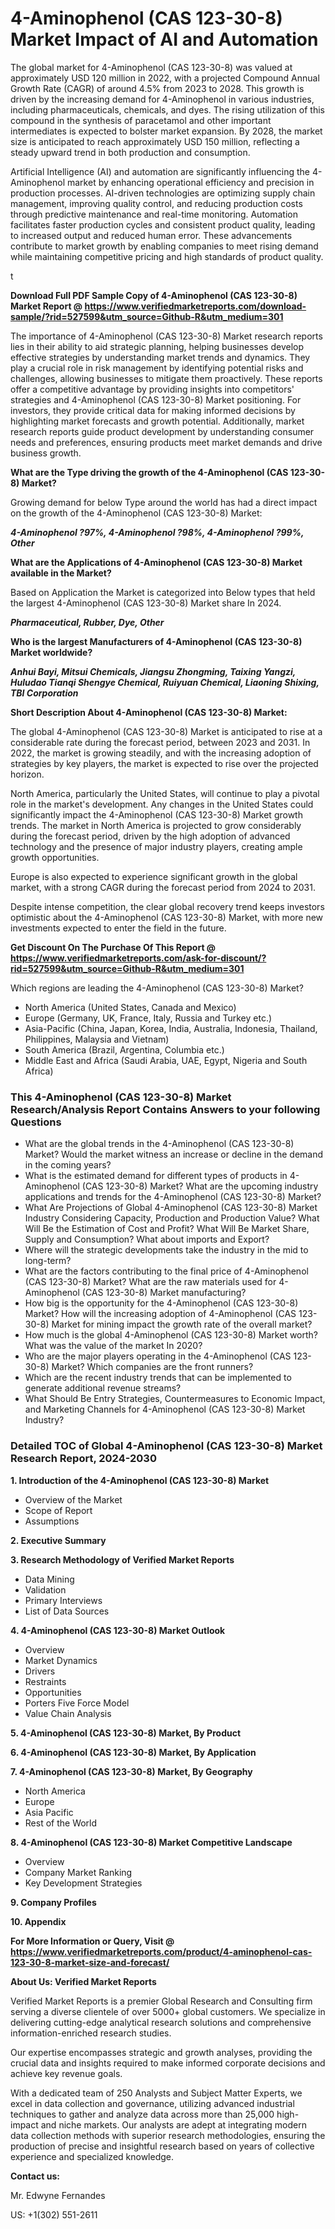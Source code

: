 <meta name="title" content="Global 4-Aminophenol (CAS 123-30-8) Market Impact of AI and Automation"><meta name="description" content="The global market for 4-Aminophenol (CAS 123-30-8) was valued at approximately USD 120 million in 2022, with a projected Compound Annual Growth Rate (CAGR) of around 4"><meta name="title" content="4-Aminophenol (CAS 123-30-8) Market Size, Share, Scope, Trends, Growth, Opportunities, Analysis, Forecast"><h1>4-Aminophenol (CAS 123-30-8) Market Impact of AI and Automation</h1><p>The global market for 4-Aminophenol (CAS 123-30-8) was valued at approximately USD 120 million in 2022, with a projected Compound Annual Growth Rate (CAGR) of around 4.5% from 2023 to 2028. This growth is driven by the increasing demand for 4-Aminophenol in various industries, including pharmaceuticals, chemicals, and dyes. The rising utilization of this compound in the synthesis of paracetamol and other important intermediates is expected to bolster market expansion. By 2028, the market size is anticipated to reach approximately USD 150 million, reflecting a steady upward trend in both production and consumption.</p><p>Artificial Intelligence (AI) and automation are significantly influencing the 4-Aminophenol market by enhancing operational efficiency and precision in production processes. AI-driven technologies are optimizing supply chain management, improving quality control, and reducing production costs through predictive maintenance and real-time monitoring. Automation facilitates faster production cycles and consistent product quality, leading to increased output and reduced human error. These advancements contribute to market growth by enabling companies to meet rising demand while maintaining competitive pricing and high standards of product quality.</p>t</p><p id="" class=""><strong>Download Full PDF Sample Copy of 4-Aminophenol (CAS 123-30-8) Market Report @ <a href="https://www.verifiedmarketreports.com/download-sample/?rid=527599&utm_source=Github-R&utm_medium=301" target="_blank">https://www.verifiedmarketreports.com/download-sample/?rid=527599&utm_source=Github-R&utm_medium=301</a></strong></p><p>The importance of&nbsp;4-Aminophenol (CAS 123-30-8) Market research reports lies in their ability to aid strategic planning, helping businesses develop effective strategies by understanding market trends and dynamics. They play a crucial role in risk management by identifying potential risks and challenges, allowing businesses to mitigate them proactively. These reports offer a competitive advantage by providing insights into competitors' strategies and 4-Aminophenol (CAS 123-30-8) Market positioning. For investors, they provide critical data for making informed decisions by highlighting market forecasts and growth potential. Additionally, market research reports guide product development by understanding consumer needs and preferences, ensuring products meet market demands and drive business growth.</p><p><strong>What are the&nbsp;Type driving the growth of the 4-Aminophenol (CAS 123-30-8) Market?</strong></p><p id="" class="">Growing demand for below Type around the world has had a direct impact on the growth of the 4-Aminophenol (CAS 123-30-8) Market:</p><em><strong>4-Aminophenol ?97%, 4-Aminophenol ?98%, 4-Aminophenol ?99%, Other</strong></em></p><strong>What are the&nbsp;Applications&nbsp;of 4-Aminophenol (CAS 123-30-8) Market available in the Market?</strong></p><p id="" class="">Based on Application the Market is categorized into Below types that held the largest 4-Aminophenol (CAS 123-30-8) Market share In 2024.</p><em><strong>Pharmaceutical, Rubber, Dye, Other</strong></em></p><strong>Who is the largest Manufacturers of 4-Aminophenol (CAS 123-30-8) Market worldwide?</strong></p><p><em><strong>Anhui Bayi, Mitsui Chemicals, Jiangsu Zhongming, Taixing Yangzi, Huludao Tianqi Shengye Chemical, Ruiyuan Chemical, Liaoning Shixing, TBI Corporation</strong></em></p><p id="" class=""><strong>Short Description About 4-Aminophenol (CAS 123-30-8) Market:</strong></p><p>The global 4-Aminophenol (CAS 123-30-8) Market is anticipated to rise at a considerable rate during the forecast period, between 2023 and 2031. In 2022, the market is growing steadily, and with the increasing adoption of strategies by key players, the market is expected to rise over the projected horizon.</p><p>North America, particularly the United States, will continue to play a pivotal role in the market's development. Any changes in the United States could significantly impact the 4-Aminophenol (CAS 123-30-8) Market growth trends. The market in North America is projected to grow considerably during the forecast period, driven by the high adoption of advanced technology and the presence of major industry players, creating ample growth opportunities.</p><p>Europe is also expected to experience significant growth in the global market, with a strong CAGR during the forecast period from 2024 to 2031.</p><p>Despite intense competition, the clear global recovery trend keeps investors optimistic about the 4-Aminophenol (CAS 123-30-8) Market, with more new investments expected to enter the field in the future.</p><p id="" class=""><strong>Get Discount On The Purchase Of This Report @ <a href="https://www.verifiedmarketreports.com/ask-for-discount/?rid=527599&utm_source=Github-R&utm_medium=301" target="_blank">https://www.verifiedmarketreports.com/ask-for-discount/?rid=527599&utm_source=Github-R&utm_medium=301</a></strong></p>Which regions are leading the 4-Aminophenol (CAS 123-30-8) Market?</p><ul><li>North America (United States, Canada and Mexico)</li><li>Europe (Germany, UK, France, Italy, Russia and Turkey etc.)</li><li>Asia-Pacific (China, Japan, Korea, India, Australia, Indonesia, Thailand, Philippines, Malaysia and Vietnam)</li><li>South America (Brazil, Argentina, Columbia etc.)</li><li>Middle East and Africa (Saudi Arabia, UAE, Egypt, Nigeria and South Africa)</li></ul><h3 id="" class="">This 4-Aminophenol (CAS 123-30-8) Market Research/Analysis Report Contains Answers to your following Questions</h3><ul><li>What are the global trends in the 4-Aminophenol (CAS 123-30-8) Market? Would the market witness an increase or decline in the demand in the coming years?</li><li>What is the estimated demand for different types of products in 4-Aminophenol (CAS 123-30-8) Market? What are the upcoming industry applications and trends for the 4-Aminophenol (CAS 123-30-8) Market?</li><li>What Are Projections of Global 4-Aminophenol (CAS 123-30-8) Market Industry Considering Capacity, Production and Production Value? What Will Be the Estimation of Cost and Profit? What Will Be Market Share, Supply and Consumption? What about imports and Export?</li><li>Where will the strategic developments take the industry in the mid to long-term?</li><li>What are the factors contributing to the final price of 4-Aminophenol (CAS 123-30-8) Market? What are the raw materials used for 4-Aminophenol (CAS 123-30-8) Market manufacturing?</li><li>How big is the opportunity for the 4-Aminophenol (CAS 123-30-8) Market? How will the increasing adoption of 4-Aminophenol (CAS 123-30-8) Market for mining impact the growth rate of the overall market?</li><li>How much is the global 4-Aminophenol (CAS 123-30-8) Market worth? What was the value of the market In 2020?</li><li>Who are the major players operating in the 4-Aminophenol (CAS 123-30-8) Market? Which companies are the front runners?</li><li>Which are the recent industry trends that can be implemented to generate additional revenue streams?</li><li>What Should Be Entry Strategies, Countermeasures to Economic Impact, and Marketing Channels for 4-Aminophenol (CAS 123-30-8) Market Industry?</li></ul><h3 id="" class="">Detailed TOC of Global 4-Aminophenol (CAS 123-30-8) Market Research Report, 2024-2030</h3><p id="" class=""><strong>1. Introduction of the 4-Aminophenol (CAS 123-30-8) Market</strong></p><ul><li>Overview of the Market</li><li>Scope of Report</li><li>Assumptions</li></ul><p id="" class=""><strong>2. Executive Summary</strong></p><p id="" class=""><strong>3. Research Methodology of Verified Market Reports</strong></p><ul><li>Data Mining</li><li>Validation</li><li>Primary Interviews</li><li>List of Data Sources</li></ul><p id="" class=""><strong>4. 4-Aminophenol (CAS 123-30-8) Market Outlook</strong></p><ul><li>Overview</li><li>Market Dynamics</li><li>Drivers</li><li>Restraints</li><li>Opportunities</li><li>Porters Five Force Model</li><li>Value Chain Analysis</li></ul><p id="" class=""><strong>5. 4-Aminophenol (CAS 123-30-8) Market, By Product</strong></p><p id="" class=""><strong>6. 4-Aminophenol (CAS 123-30-8) Market, By Application</strong></p><p id="" class=""><strong>7. 4-Aminophenol (CAS 123-30-8) Market, By Geography</strong></p><ul><li>North America</li><li>Europe</li><li>Asia Pacific</li><li>Rest of the World</li></ul><p id="" class=""><strong>8. 4-Aminophenol (CAS 123-30-8) Market Competitive Landscape</strong></p><ul><li>Overview</li><li>Company Market Ranking</li><li>Key Development Strategies</li></ul><p id="" class=""><strong>9. Company Profiles</strong></p><p id="" class=""><strong>10. Appendix</strong></p><p id="" class=""><strong>For More Information or Query, Visit @ <a href="https://www.verifiedmarketreports.com/product/4-aminophenol-cas-123-30-8-market-size-and-forecast/" target="_blank">https://www.verifiedmarketreports.com/product/4-aminophenol-cas-123-30-8-market-size-and-forecast/</a></strong></p><p id="" class=""><strong>About Us: Verified Market Reports</strong></p><p id="" class="">Verified Market Reports is a premier Global Research and Consulting firm serving a diverse clientele of over 5000+ global customers. We specialize in delivering cutting-edge analytical research solutions and comprehensive information-enriched research studies.</p><p id="" class="">Our expertise encompasses strategic and growth analyses, providing the crucial data and insights required to make informed corporate decisions and achieve key revenue goals.</p><p id="" class="">With a dedicated team of 250 Analysts and Subject Matter Experts, we excel in data collection and governance, utilizing advanced industrial techniques to gather and analyze data across more than 25,000 high-impact and niche markets. Our analysts are adept at integrating modern data collection methods with superior research methodologies, ensuring the production of precise and insightful research based on years of collective experience and specialized knowledge.</p><p id="" class=""><strong>Contact us:</strong></p><p id="" class="">Mr. Edwyne Fernandes</p><p id="" class="">US: +1(302) 551-2611</p>